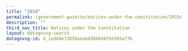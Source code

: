 ```yaml
---
title: "2019"
permalink: /government-gazette/notices-under-the-constitution/2019/
description: ""
third_nav_title: Notices under the Constitution
layout: datagovsg-search
datagovsg-id: d_1edd4e73058aeabd386049792d93a77b
---
```

